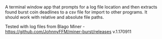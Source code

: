 A terminal window app that prompts for a log file location and then extracts found burst coin deadlines to a csv file for import to other programs.
It should work with relative and absolute file paths.

Tested with log files from Blago Miner - https://github.com/JohnnyFFM/miner-burst/releases v.1.170911
